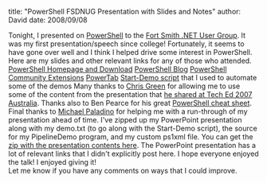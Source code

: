 
title: "PowerShell FSDNUG Presentation with Slides and Notes"
author: David
date: 2008/09/08

Tonight, I presented on [PowerShell](http://www.microsoft.com/windowsserver2003/technologies/management/powershell/default.mspx) to the [Fort Smith .NET User Group](http://fsdnug.org/). It was my first presentation/speech since college! Fortunately, it seems to have gone over well and I think I helped drive some interest in PowerShell. Here are my slides and other relevant links for any of those who attended. 
[PowerShell Homepage and Download](http://www.microsoft.com/windowsserver2003/technologies/management/powershell/default.mspx) 
[PowerShell Blog](http://blogs.msdn.com/powershell/) 
[PowerShell Community Extensions](http://www.codeplex.com/PowerShellCX) 
[PowerTab](http://thepowershellguy.com/blogs/posh/pages/powertab.aspx) 
[Start-Demo script](http://blogs.msdn.com/powershell/archive/2007/03/06/improved-start-demo-script.aspx) that I used to automate some of the demos 
Many thanks to [Chris Green](http://blogs.msdn.com/chris.green/) for allowing me to use some of the content from the presentation that [he shared at Tech Ed 2007 Australia](http://blogs.msdn.com/chris.green/archive/2007/12/17/presentation-and-demo-material-an-introduction-to-powershell.aspx). Thanks also to Ben Pearce for his great [PowerShell cheat sheet](http://blogs.msdn.com/powershell/archive/2007/01/24/powershell-cheat-sheet.aspx). Final thanks to [Michael Paladino](http://www.mpaladino.com/) for helping me with a run-through of my presentation ahead of time. 
I've zipped up my PowerPoint presentation along with my demo.txt (to go along with the Start-Demo script), the source for my PipelineDemo program, and my custom ps1xml file. You can get the [zip with the presentation contents here](http://www.mohundro.com/blog/content/binary/2008-09-08-fsdnug-powershell-presentation.zip). The PowerPoint presentation has a lot of relevant links that I didn't explicitly post here. 
I hope everyone enjoyed the talk! I enjoyed giving it!  
Let me know if you have any comments on ways that I could improve.
